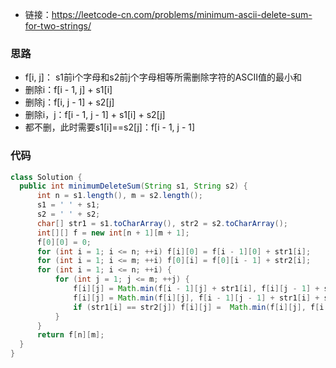 * 链接：https://leetcode-cn.com/problems/minimum-ascii-delete-sum-for-two-strings/

### 思路

* f[i, j]： s1前i个字母和s2前j个字母相等所需删除字符的ASCII值的最小和
* 删除i：f[i - 1, j] + s1[i]
* 删除j：f[i, j - 1] + s2[j]
* 删除i，j：f[i - 1, j - 1] + s1[i] + s2[j]
* 都不删，此时需要s1[i]==s2[j]：f[i - 1, j - 1]

### 代码

  ```java
class Solution {
    public int minimumDeleteSum(String s1, String s2) {
        int n = s1.length(), m = s2.length();
        s1 = ' ' + s1;
        s2 = ' ' + s2;
        char[] str1 = s1.toCharArray(), str2 = s2.toCharArray();
        int[][] f = new int[n + 1][m + 1];
        f[0][0] = 0;
        for (int i = 1; i <= n; ++i) f[i][0] = f[i - 1][0] + str1[i];
        for (int i = 1; i <= m; ++i) f[0][i] = f[0][i - 1] + str2[i];
        for (int i = 1; i <= n; ++i) {
            for (int j = 1; j <= m; ++j) {
                f[i][j] = Math.min(f[i - 1][j] + str1[i], f[i][j - 1] + str2[j]);
                f[i][j] = Math.min(f[i][j], f[i - 1][j - 1] + str1[i] + str2[j]);
                if (str1[i] == str2[j]) f[i][j] =  Math.min(f[i][j], f[i - 1][j - 1]);
            }
        }
        return f[n][m];
    }
}
  ```

